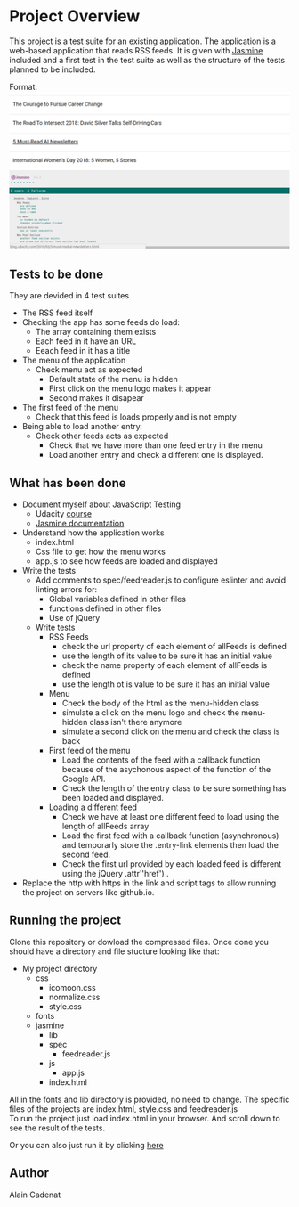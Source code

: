 # Project Overview

This project is a test suite for an existing application. The application is a web-based application that reads RSS feeds. It is given with [Jasmine](http://jasmine.github.io/) included and a first test in the test suite as well as the structure of the tests planned to be included.

Format: ![Alt ""](feedreader-test.png)

## Tests to be done
They are devided in 4 test suites
- The RSS feed itself
 - Checking the app has some feeds do load:
    - The array containing them exists
    - Each feed in it have an URL
    - Eeach feed in it has a title
- The menu of the application
  - Check menu act as expected
    - Default state of the menu is hidden
    - First click on the menu logo makes it appear
    - Second makes it disapear
- The first feed of the menu
  - Check that this feed is loads properly and is not empty
- Being able to load another entry.
  - Check other feeds acts as expected
    - Check that we have more than one feed entry in the menu
    - Load another entry and check a different one is displayed.

## What has been done
- Document myself about JavaScript Testing
  - Udacity [course](https://www.udacity.com/course/ud549)
  - [Jasmine documentation](http://jasmine.github.io)
- Understand how the application works
  - index.html
  - Css file to get how the menu works
  - app.js to see how feeds are loaded and displayed
- Write the tests
  - Add comments to spec/feedreader.js to configure eslinter and avoid linting errors for:
    - Global variables defined in other files
    - functions defined in other files
    - Use of jQuery
  - Write tests
    - RSS Feeds
      - check the url property of each element of allFeeds is defined
      - use the length of its value to be sure it has an initial value
      - check the name property of each element of allFeeds is defined
      - use the length ot is value to be sure it has an initial value
    - Menu
      - Check the body of the html as the menu-hidden class
      - simulate a click on the menu logo and check the menu-hidden class isn't there anymore
      - simulate a second click on the menu and check the class is back
    - First feed of the menu
      - Load the contents of the feed with a callback function because of the asychonous aspect of the function of the Google API.
      - Check the length of the entry class to be sure something has been loaded and displayed.
    - Loading a different feed
      - Check we have at least one different feed to load using the length of allFeeds array
      - Load the first feed with a callback function (asynchronous) and temporarly store the .entry-link elements then load the second feed.
      - Check the first url provided by each loaded feed is different using the jQuery .attr''href') .
- Replace the http with https in the link and script tags to allow running the project on servers like github.io.

## Running the project
Clone this repository or dowload the compressed files.
Once done you should have a directory and file stucture looking like that:
- My project directory
    - css
      - icomoon.css
      - normalize.css
      - style.css
    - fonts
    - jasmine
      - lib
      - spec
        - feedreader.js
      - js
        - app.js
      - index.html

All in the fonts and lib directory is provided, no need to change. The specific files of the projects are index.html, style.css and feedreader.js  
To run the project just load index.html in your browser. And scroll down to see the result of the tests.

Or you can also just run it by clicking [here](https://alain91530.github.io/projects/feedreader/index.html)

## Author
Alain Cadenat
